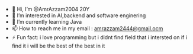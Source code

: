 - 👋 Hi, I’m @AmrAzzam2004 20Y
- 👀 I’m interested in AI,backend and software enginering
- 🌱 I’m currently learning Java
- 📫 How to reach me in my email : amrazzam2444@gmail.ocm
- ⚡ Fun fact: i love programming but i didnt find field that i intersted on if i find it i will be the best of the best in it

<!---
AmrAzzam2004/AmrAzzam2004 is a ✨ special ✨ repository because its `README.md` (this file) appears on your GitHub profile.
You can click the Preview link to take a look at your changes.
--->
